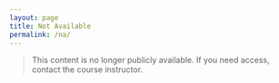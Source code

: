 ```yaml
---
layout: page
title: Not Available
permalink: /na/
---
```


> This content is no longer publicly available. If you need access, contact the course instructor.
